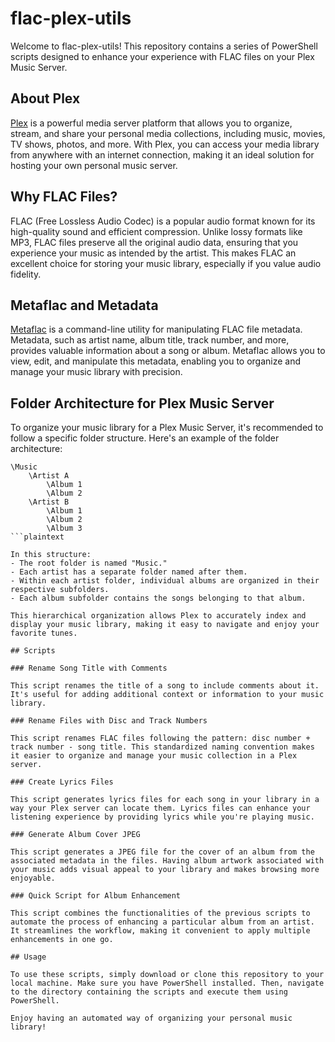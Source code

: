 # flac-plex-utils

Welcome to flac-plex-utils! This repository contains a series of PowerShell scripts designed to enhance your experience with FLAC files on your Plex Music Server.

## About Plex

[Plex](https://www.plex.tv/) is a powerful media server platform that allows you to organize, stream, and share your personal media collections, including music, movies, TV shows, photos, and more. With Plex, you can access your media library from anywhere with an internet connection, making it an ideal solution for hosting your own personal music server.

## Why FLAC Files?

FLAC (Free Lossless Audio Codec) is a popular audio format known for its high-quality sound and efficient compression. Unlike lossy formats like MP3, FLAC files preserve all the original audio data, ensuring that you experience your music as intended by the artist. This makes FLAC an excellent choice for storing your music library, especially if you value audio fidelity.

## Metaflac and Metadata

[Metaflac](https://xiph.org/flac/documentation_tools_metaflac.html) is a command-line utility for manipulating FLAC file metadata. Metadata, such as artist name, album title, track number, and more, provides valuable information about a song or album. Metaflac allows you to view, edit, and manipulate this metadata, enabling you to organize and manage your music library with precision.

## Folder Architecture for Plex Music Server

To organize your music library for a Plex Music Server, it's recommended to follow a specific folder structure. Here's an example of the folder architecture:

```plaintext
\Music
    \Artist A
        \Album 1
        \Album 2
    \Artist B
        \Album 1
        \Album 2
        \Album 3
```plaintext

In this structure:
- The root folder is named "Music."
- Each artist has a separate folder named after them.
- Within each artist folder, individual albums are organized in their respective subfolders.
- Each album subfolder contains the songs belonging to that album.

This hierarchical organization allows Plex to accurately index and display your music library, making it easy to navigate and enjoy your favorite tunes.

## Scripts

### Rename Song Title with Comments

This script renames the title of a song to include comments about it. It's useful for adding additional context or information to your music library.

### Rename Files with Disc and Track Numbers

This script renames FLAC files following the pattern: disc number + track number - song title. This standardized naming convention makes it easier to organize and manage your music collection in a Plex server.

### Create Lyrics Files

This script generates lyrics files for each song in your library in a way your Plex server can locate them. Lyrics files can enhance your listening experience by providing lyrics while you're playing music.

### Generate Album Cover JPEG

This script generates a JPEG file for the cover of an album from the associated metadata in the files. Having album artwork associated with your music adds visual appeal to your library and makes browsing more enjoyable.

### Quick Script for Album Enhancement

This script combines the functionalities of the previous scripts to automate the process of enhancing a particular album from an artist. It streamlines the workflow, making it convenient to apply multiple enhancements in one go.

## Usage

To use these scripts, simply download or clone this repository to your local machine. Make sure you have PowerShell installed. Then, navigate to the directory containing the scripts and execute them using PowerShell.

Enjoy having an automated way of organizing your personal music library!